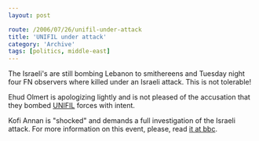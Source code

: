 ```yaml
---
layout: post

route: /2006/07/26/unifil-under-attack
title: 'UNIFIL under attack'
category: 'Archive'
tags: [politics, middle-east]
---
```


The Israeli's are still bombing Lebanon to smithereens and Tuesday night four FN
observers where killed under an Israeli attack. This is not tolerable!

Ehud Olmert is apologizing lightly and is not pleased of the accusation that
they bombed [UNIFIL](https://en.wikipedia.org/wiki/UNIFIL) forces with intent.

Kofi Annan is "shocked" and demands a full investigation of the Israeli attack.
For more information on this event, please, read
<a class="ph" target="_blank" rel="noopener noreferrer" href="http://news.bbc.co.uk/2/hi/middle_east/5215366.stm">it
at bbc</a>.
